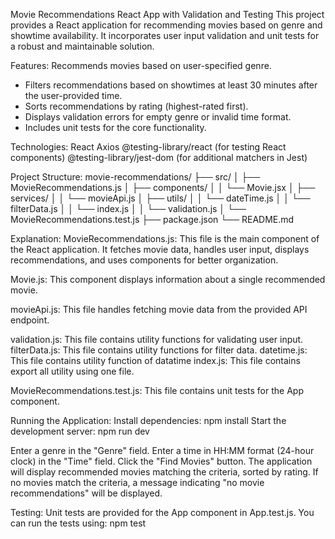 Movie Recommendations React App with Validation and Testing
This project provides a React application for recommending movies based on genre and showtime availability. It incorporates user input validation and unit tests for a robust and maintainable solution.

Features:
Recommends movies based on user-specified genre.
- Filters recommendations based on showtimes at least 30 minutes after the user-provided time.
- Sorts recommendations by rating (highest-rated first).
- Displays validation errors for empty genre or invalid time format.
- Includes unit tests for the core functionality.

Technologies:
React
Axios 
@testing-library/react (for testing React components)
@testing-library/jest-dom (for additional matchers in Jest)

Project Structure:
movie-recommendations/
  ├── src/
  │   ├── MovieRecommendations.js
  │   ├── components/
  │   │   └── Movie.jsx
  │   ├── services/
  │   │   └── movieApi.js
  │   ├── utils/
  │   │   └── dateTime.js
  │   │   └── filterData.js
  │   │   └── index.js
  │   │   └── validation.js
  │   └── MovieRecommendations.test.js
  ├── package.json
  └── README.md 

Explanation:
MovieRecommendations.js: This file is the main component of the React application. It fetches movie data, handles user input, displays recommendations, and uses components for better organization.

Movie.js: This component displays information about a single recommended movie.

movieApi.js: This file handles fetching movie data from the provided API endpoint.

validation.js: This file contains utility functions for validating user input.
filterData.js:  This file contains utility functions for filter data.
datetime.js: This file contains utility function of datatime
index.js: This file contains export all utility using one file.

MovieRecommendations.test.js: This file contains unit tests for the App component.
  
Running the Application:
Install dependencies: npm install
Start the development server: npm run dev

Enter a genre in the "Genre" field.
Enter a time in HH:MM format (24-hour clock) in the "Time" field.
Click the "Find Movies" button.
The application will display recommended movies matching the criteria, sorted by rating.
If no movies match the criteria, a message indicating "no movie recommendations" will be displayed.

Testing:
Unit tests are provided for the App component in App.test.js. You can run the tests using:
npm test

